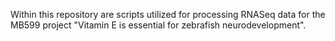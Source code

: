 Within this repository are scripts utilized for processing RNASeq data for the MB599 project "Vitamin E is essential for zebrafish neurodevelopment". 
